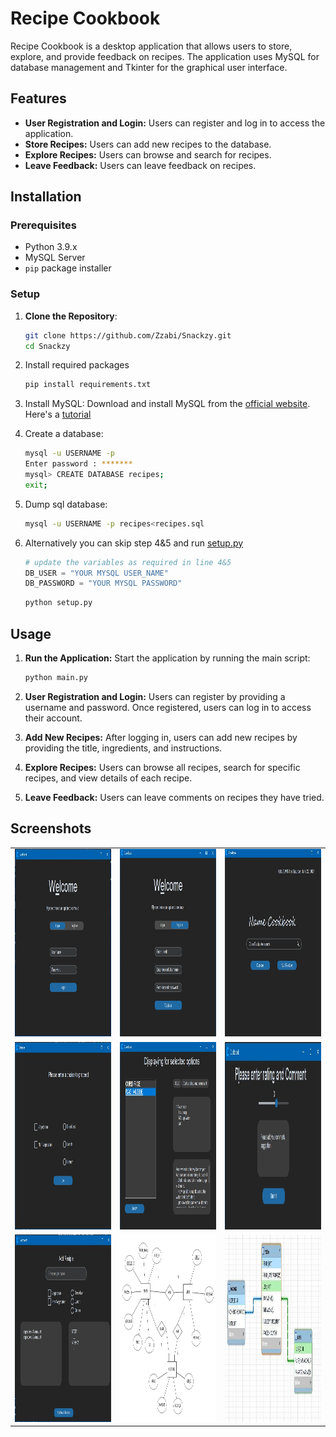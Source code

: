 # Recipe Cookbook

Recipe Cookbook is a desktop application that allows users to store, explore, and provide feedback on recipes. The application uses MySQL for database management and Tkinter for the graphical user interface.

## Features

- **User Registration and Login:** Users can register and log in to access the application.
- **Store Recipes:** Users can add new recipes to the database.
- **Explore Recipes:** Users can browse and search for recipes.
- **Leave Feedback:** Users can leave feedback on recipes.

## Installation

### Prerequisites

- Python 3.9.x
- MySQL Server
- `pip` package installer

### Setup

1. **Clone the Repository**:

    ```sh
    git clone https://github.com/Zzabi/Snackzy.git
    cd Snackzy
    ```

2. Install required packages
    ```sh
    pip install requirements.txt
    ```

3. Install MySQL:
   Download and install MySQL from the [official website](https://dev.mysql.com/downloads/).<br>
   Here's a [tutorial](https://www.w3schools.com/mysql/mysql_install_windows.asp)

4. Create a database:
    ```sh
    mysql -u USERNAME -p
    Enter password : *******
    mysql> CREATE DATABASE recipes;
    exit;
    ```

5. Dump sql database:
    ```sh
    mysql -u USERNAME -p recipes<recipes.sql
    ```

6. Alternatively you can skip step 4&5 and run [setup.py](setup.py)
    ```python
    # update the variables as required in line 4&5
    DB_USER = "YOUR MYSQL USER_NAME"
    DB_PASSWORD = "YOUR MYSQL PASSWORD"
    ```
    ```sh
    python setup.py    
    ```


## Usage

1. **Run the Application:**
   Start the application by running the main script:

   ```sh
   python main.py
   ```

2. **User Registration and Login:**
   Users can register by providing a username and password. Once registered, users can log in to access their account.

3. **Add New Recipes:**
   After logging in, users can add new recipes by providing the title, ingredients, and instructions.

4. **Explore Recipes:**
   Users can browse all recipes, search for specific recipes, and view details of each recipe.

5. **Leave Feedback:**
   Users can leave comments on recipes they have tried.


## Screenshots
<table>
  <tr>
    <td><img src="images/1_login.jpg" alt=" 1" width="600" height="300"/></td>
    <td><img src="images/2_register.jpg" alt=" 2" width="600" height="300"/></td>
    <td><img src="images/3_home.jpg" alt=" 3" width="600" height="300"/></td>
  </tr>
  <tr>
    <td><img src="images/4_explore_selection.jpg" alt=" 4" width="600" height="300"/></td>
    <td><img src="images/5_explore_results.jpg" alt=" 5" width="600" height="300"/></td>
    <td><img src="images/6_feedback.jpg" alt=" 6" width="600" height="300"/></td>
  </tr>
  <tr>
    <td><img src="images/7_add_recipe.jpg" alt=" 7" width="600" height="300"/></td>
    <td><img src="images/8_erdiagram.jpg" alt=" 8" width="600" height="300"/></td>
    <td><img src="images/9_schema.jpg" alt=" 9" width="600" height="300"/></td>
  </tr>
</table>
